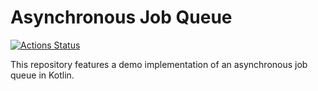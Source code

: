 # Asynchronous Job Queue

[![Actions Status](https://github.com/BjoernLange/asynchronous-job-queue/workflows/CI/badge.svg)](https://github.com/BjoernLange/asynchronous-job-queue/actions)

This repository features a demo implementation of an asynchronous job queue in Kotlin.
